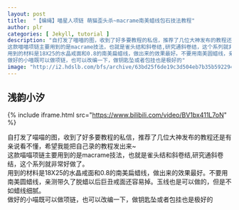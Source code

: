 ```yaml
---
layout: post
title:  "【编绳】喵星人项链 萌猫歪头杀~macrame南美蜡线包石技法教程"
author: plr
categories: [ Jekyll, tutorial ]
description: "自打发了喵喵的图，收到了好多要教程的私信，推荐了几位大神发布的教程还是有亲说看不懂，希望我能把自己录的教程发出来~
这款喵喵项链主要用到的是macrame技法，也就是雀头结和斜卷结,研究通斜卷结，这个系列就非常好做了。
用到的材料是18X25的水晶戒面和0.8的南美扁蜡线，做出来的效果最好。不要用南美圆蜡线，亲测带久了脱蜡以后巨丑戒面还容易掉。玉线也是可以做的，但是不如蜡线细腻。
做好的小喵既可以做项链，也可以改编一下，做钥匙坠或者包挂也是极好的"
image: "http://i2.hdslb.com/bfs/archive/63bd25f6de19c3d504eb7b35b5922943289a888d.jpg"
---
```

## 浅韵小汐

{% include iframe.html src="https://www.bilibili.com/video/BV1bx411L7oN" %}

自打发了喵喵的图，收到了好多要教程的私信，推荐了几位大神发布的教程还是有亲说看不懂，希望我能把自己录的教程发出来~<br>这款喵喵项链主要用到的是macrame技法，也就是雀头结和斜卷结,研究通斜卷结，这个系列就非常好做了。<br>用到的材料是18X25的水晶戒面和0.8的南美扁蜡线，做出来的效果最好。不要用南美圆蜡线，亲测带久了脱蜡以后巨丑戒面还容易掉。玉线也是可以做的，但是不如蜡线细腻。<br>做好的小喵既可以做项链，也可以改编一下，做钥匙坠或者包挂也是极好的

